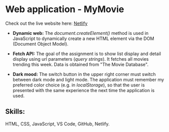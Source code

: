# Web application - MyMovie


Check out the live website here: [Netlify](https://themovie-db-app.netlify.app/)


- **Dynamic web:** The *document.createElement()* method is used in JavaScript to dynamically create a new HTML element via the DOM (Document Object Model).

- **Fetch API:** The goal of the assignment is to show list display and detail display using url parameters (*query strings*). It fetches all movies trending this week. Data is obtained from "The Movie Database".

- **Dark mood:** The switch button in the upper right corner must switch between dark mode and light mode. The application must remember my preferred color choice (e.g. in *localStorage*), so that the user is presented with the same experience the next time the application is used.

## Skills:

HTML, CSS, JavaScript, VS Code, GitHub, Netlify.
